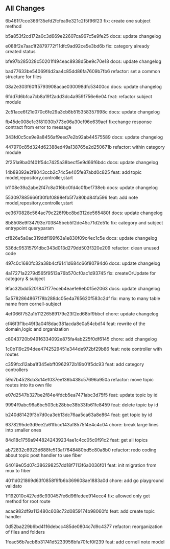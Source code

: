 ## All Changes
6b461f7cce366f35efd2fcfea9e321c2f5f96f23 fix: create one subject method

b5a853f2cd172a0c3d669e22607ca967c5e9fe25 docs: update changelog

e088f2e7aac1f2879772f11dfc9ad92ce5e3bd6b fix: category already created status

bfe97b285028c50201f494eac8938d5be9c70e18 docs: update changelog

bad77633be54069f4d2aa4c85dd86fa7609b7fb6 refactor: set a common structure for files

08a2e303f60ff5793908acae030098dfc53400cd docs: update changelog

6fdd7d6bfca7cb8a19f2add3dc4a959f756e6e04 feat: refactor subject module

2c51ace6f21d070c6fe29a3cb8b515358357998c docs: update changelog

fb45dc008e1c3f81030b773e06a30cf96e639aef fix:change response contract from error to message

343fd0c5ce9e9a8456af9eed7e2b92ab44575589 docs: update changelog

447970c85d324d62388ed49a138765e2d250671b refactor: within category module

2f251a9ba0f401f54c7425a38becf5e9d66f6bdc docs: update changelog

14b89392e2f8043ccb2c74c5e405fe87abd0c825 feat: add topic model,repository,controller,start

b1108e39a2abe2f47c8a016bc0fd4c0fbef738eb docs: update changelog

553097885666f30fbf0898efb5f7a80bd84fa596 feat: add note model,repository,controller,start

ee3670828c564ac79c226f9bc8bd312de565480f docs: update changelog

8b8508e9f34793e703845beb5f2de45c71d2e51c fix: category and subject entrypoint queryparam

cf826e5a0ac319ddf199f63a1e830f09c4ec1c5e docs: update changelog

536dc95315791dbc343d013d279dd503f320e209 refactor: clean unused code

497c0c1680fc32a38b4cf6141d684c66f80794d6 docs: update changelog

4a17271a2279d565f9513a76b570cf0ac1d93745 fix: createOrUpdate for category & subject

9fac32bdd5201847f77eceb4eae1e9eb015e2063 docs: update changelog

5a5782864867f78b288dc05e4a765620f583c2df fix: many to many table name from cornell-subject

4ef066f752a1b11226589179e23f2ed68bf9bbcf chore: update changelog

cf46f3f1bc49f3a04f8dac381acda8e0a54cbd14 feat: rewrite of the domain,logic and organization

c8043720b94916334092e875fa4ab225f0df6145 chore: add changelog

1c0b119c294dee4742529451e344de972bf29b86 feat: note controller with routes

c359fcd12aba1f345ebff0962972b19b01f5dc93 feat: add category controllers

59d7b4528cb3c14e1037ee136b438c57696a950a refactor: move topic routes into its own file

e07d2547b327be2f84e4fdcb5ea7471abc3d75f5 feat: update topic by id

9994f9abc96a6bc503cb28bbe38b33fb61fe8459 feat: delete topic by id

b240d81429f3b7d0ca3eb13dc76aa5ca63a8e864 feat: get topic by id

6378295de3d9ee2a61fbcc143af8575f4e4c4c04 chore: break large lines into smaller ones

84d18c1759a9448242439234ae1c4cc05c0f91c2 feat: get all topics

ab72832c8923d688fe513af7648480bd5c80a8b0 refactor: redo coding about topic post handler to use fiber

64019e05d07c386298257dd18f7113f6a0036f01 feat: init migration from mux to fiber

4011d021869d63f0858f9fb6b369608ae1883a0d chore: add go playground validato

1f192010c427ed6c930457fe6d96fedee914ecc4 fix: allowed only get method for root route

acac982df9a113480c608c72d0859174b98060fd feat: add create topic handler

0d52ba229b6bd4116debcc485de0804c7d9c4377 refactor: reorganization of files and folders

1feac56b7acb8b31741d5233956bfa70fcf0f239 feat: add cornell note model

